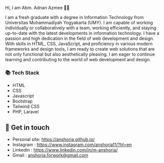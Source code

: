 Hi, I am Abm. Adnan Azmee 👨‍💻

I am a fresh graduate with a degree in Information Technology from Universitas Muhammadiyah Yogyakarta (UMY). I am capable of working individually or collaboratively with a team, working efficiently, and staying up-to-date with the latest developments in information technology. I have a passion and high dedication in the field of web development and design. With skills in HTML, CSS, JavaScript, and proficiency in various modern frameworks and design tools, I am ready to create web solutions that are not only functional but also aesthetically pleasing. I am eager to continue learning and contributing to the world of web development and design.

### 📚 Tech Stack
- HTML
- CSS
- Javascript
- Bootstrap
- Tailwind CSS
- PHP, Laravel

## 🔗 Get in touch
- Personal site: https://anshoria.github.io/
- Instagram : https://www.instagram.com/anshoria11/?hl=en
- Linkedin : https://www.linkedin.com/in/m-anshoria/
- Gmail : anshoria.forwork@gmail.com
  
